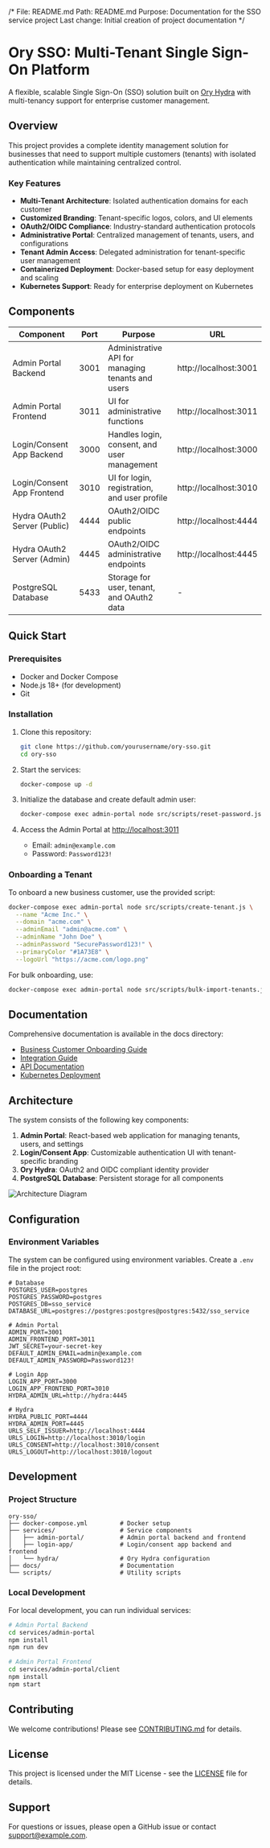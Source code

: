 /*
File: README.md
Path: README.md
Purpose: Documentation for the SSO service project
Last change: Initial creation of project documentation
*/

# Ory SSO: Multi-Tenant Single Sign-On Platform

A flexible, scalable Single Sign-On (SSO) solution built on [Ory Hydra](https://github.com/ory/hydra) with multi-tenancy support for enterprise customer management.

## Overview

This project provides a complete identity management solution for businesses that need to support multiple customers (tenants) with isolated authentication while maintaining centralized control.

### Key Features

- **Multi-Tenant Architecture**: Isolated authentication domains for each customer
- **Customized Branding**: Tenant-specific logos, colors, and UI elements
- **OAuth2/OIDC Compliance**: Industry-standard authentication protocols
- **Administrative Portal**: Centralized management of tenants, users, and configurations
- **Tenant Admin Access**: Delegated administration for tenant-specific user management
- **Containerized Deployment**: Docker-based setup for easy deployment and scaling
- **Kubernetes Support**: Ready for enterprise deployment on Kubernetes

## Components

| Component | Port | Purpose | URL |
|-----------|------|---------|-----|
| Admin Portal Backend | 3001 | Administrative API for managing tenants and users | http://localhost:3001 |
| Admin Portal Frontend | 3011 | UI for administrative functions | http://localhost:3011 |
| Login/Consent App Backend | 3000 | Handles login, consent, and user management | http://localhost:3000 |
| Login/Consent App Frontend | 3010 | UI for login, registration, and user profile | http://localhost:3010 |
| Hydra OAuth2 Server (Public) | 4444 | OAuth2/OIDC public endpoints | http://localhost:4444 |
| Hydra OAuth2 Server (Admin) | 4445 | OAuth2/OIDC administrative endpoints | http://localhost:4445 |
| PostgreSQL Database | 5433 | Storage for user, tenant, and OAuth2 data | - |

## Quick Start

### Prerequisites

- Docker and Docker Compose
- Node.js 18+ (for development)
- Git

### Installation

1. Clone this repository:
   ```bash
   git clone https://github.com/yourusername/ory-sso.git
   cd ory-sso
   ```

2. Start the services:
   ```bash
   docker-compose up -d
   ```

3. Initialize the database and create default admin user:
   ```bash
   docker-compose exec admin-portal node src/scripts/reset-password.js
   ```

4. Access the Admin Portal at [http://localhost:3011](http://localhost:3011)
   - Email: `admin@example.com`
   - Password: `Password123!`

### Onboarding a Tenant

To onboard a new business customer, use the provided script:

```bash
docker-compose exec admin-portal node src/scripts/create-tenant.js \
  --name "Acme Inc." \
  --domain "acme.com" \
  --adminEmail "admin@acme.com" \
  --adminName "John Doe" \
  --adminPassword "SecurePassword123!" \
  --primaryColor "#1A73E8" \
  --logoUrl "https://acme.com/logo.png"
```

For bulk onboarding, use:

```bash
docker-compose exec admin-portal node src/scripts/bulk-import-tenants.js --file /path/to/tenants.json
```

## Documentation

Comprehensive documentation is available in the docs directory:

- [Business Customer Onboarding Guide](docs/business-customer-onboarding.md)
- [Integration Guide](docs/integration-guide.md)
- [API Documentation](docs/api-docs.md)
- [Kubernetes Deployment](docs/integration-guide.md#kubernetes-deployment)

## Architecture

The system consists of the following key components:

1. **Admin Portal**: React-based web application for managing tenants, users, and settings
2. **Login/Consent App**: Customizable authentication UI with tenant-specific branding
3. **Ory Hydra**: OAuth2 and OIDC compliant identity provider
4. **PostgreSQL Database**: Persistent storage for all components

![Architecture Diagram](docs/images/architecture-diagram.png)

## Configuration

### Environment Variables

The system can be configured using environment variables. Create a `.env` file in the project root:

```
# Database
POSTGRES_USER=postgres
POSTGRES_PASSWORD=postgres
POSTGRES_DB=sso_service
DATABASE_URL=postgres://postgres:postgres@postgres:5432/sso_service

# Admin Portal
ADMIN_PORT=3001
ADMIN_FRONTEND_PORT=3011
JWT_SECRET=your-secret-key
DEFAULT_ADMIN_EMAIL=admin@example.com
DEFAULT_ADMIN_PASSWORD=Password123!

# Login App
LOGIN_APP_PORT=3000
LOGIN_APP_FRONTEND_PORT=3010
HYDRA_ADMIN_URL=http://hydra:4445

# Hydra
HYDRA_PUBLIC_PORT=4444
HYDRA_ADMIN_PORT=4445
URLS_SELF_ISSUER=http://localhost:4444
URLS_LOGIN=http://localhost:3010/login
URLS_CONSENT=http://localhost:3010/consent
URLS_LOGOUT=http://localhost:3010/logout
```

## Development

### Project Structure

```
ory-sso/
├── docker-compose.yml         # Docker setup
├── services/                  # Service components
│   ├── admin-portal/          # Admin portal backend and frontend
│   ├── login-app/             # Login/consent app backend and frontend
│   └── hydra/                 # Ory Hydra configuration
├── docs/                      # Documentation
└── scripts/                   # Utility scripts
```

### Local Development

For local development, you can run individual services:

```bash
# Admin Portal Backend
cd services/admin-portal
npm install
npm run dev

# Admin Portal Frontend
cd services/admin-portal/client
npm install
npm start
```

## Contributing

We welcome contributions! Please see [CONTRIBUTING.md](CONTRIBUTING.md) for details.

## License

This project is licensed under the MIT License - see the [LICENSE](LICENSE) file for details.

## Support

For questions or issues, please open a GitHub issue or contact support@example.com.